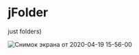 # jFolder
just folders)

![Снимок экрана от 2020-04-19 15-56-00](https://user-images.githubusercontent.com/24868749/79688655-54395d80-8258-11ea-9d10-5ff007d393f7.png)
